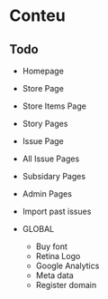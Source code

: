 # Conteu

## Todo

* Homepage
* Store Page
* Store Items Page
* Story Pages
* Issue Page
* All Issue Pages
* Subsidary Pages
* Admin Pages

* Import past issues

* GLOBAL
  * Buy font
  * Retina Logo
  * Google Analytics
  * Meta data
  * Register domain
